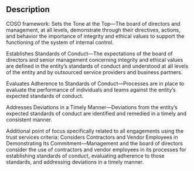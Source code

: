 ## Description

COSO framework:
Sets the Tone at the Top—The board of directors and management, at all levels,
demonstrate through their directives, actions, and behavior the importance of integrity
and ethical values to support the functioning of the system of internal control.

Establishes Standards of Conduct—The expectations of the board of directors and senior management concerning integrity and ethical values are defined in the entity’s standards of conduct and understood at all levels of the entity and by outsourced service providers and business partners.

Evaluates Adherence to Standards of Conduct—Processes are in place to evaluate the performance of individuals and teams against the entity’s expected standards of conduct.

Addresses Deviations in a Timely Manner—Deviations from the entity’s expected standards of conduct are identified and remedied in a timely and consistent manner.

Additional point of focus specifically related to all engagements using the trust services criteria:
Considers Contractors and Vendor Employees in Demonstrating Its Commitment—Management and the board of directors consider the use of contractors and vendor employees in its processes for establishing standards of conduct, evaluating adherence to those standards, and addressing deviations in a timely manner.